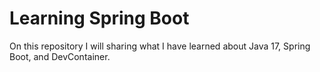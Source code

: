 # Learning Spring Boot

On this repository I will sharing what I have learned about Java 17, Spring Boot, and DevContainer.